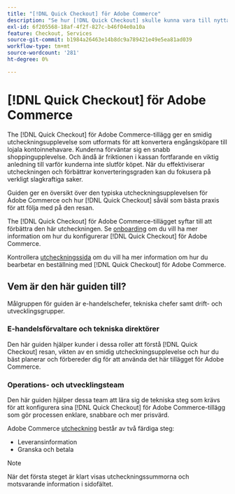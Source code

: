 ```yaml
---
title: "[!DNL Quick Checkout] för Adobe Commerce"
description: "Se hur [!DNL Quick Checkout] skulle kunna vara till nytta för er Adobe Commerce-instans och för att komma igång med och konfigurera tillägget."
exl-id: 6f205568-18af-4f2f-827c-b46f04e0a10a
feature: Checkout, Services
source-git-commit: b1984a26463e14b8dc9a789421e49e5ea81ad039
workflow-type: tm+mt
source-wordcount: '281'
ht-degree: 0%

---
```


# [!DNL Quick Checkout] för Adobe Commerce

The [!DNL Quick Checkout] för Adobe Commerce-tillägg ger en smidig utcheckningsupplevelse som utformats för att konvertera engångsköpare till lojala kontoinnehavare. Kunderna förväntar sig en snabb shoppingupplevelse. Och ändå är friktionen i kassan fortfarande en viktig anledning till varför kunderna inte slutför köpet. När du effektiviserar utcheckningen och förbättrar konverteringsgraden kan du fokusera på verkligt slagkraftiga saker.

Guiden ger en översikt över den typiska utcheckningsupplevelsen för Adobe Commerce och hur [!DNL Quick Checkout] såväl som bästa praxis för att följa med på den resan.

The [!DNL Quick Checkout] för Adobe Commerce-tillägget syftar till att förbättra den här utcheckningen. Se [onboarding](../quick-checkout/onboarding.md) om du vill ha mer information om hur du konfigurerar [!DNL Quick Checkout] för Adobe Commerce.

Kontrollera [utcheckningssida](../quick-checkout/checkout-page.md) om du vill ha mer information om hur du bearbetar en beställning med [!DNL Quick Checkout] för Adobe Commerce.

## Vem är den här guiden till?

Målgruppen för guiden är e-handelschefer, tekniska chefer samt drift- och utvecklingsgrupper.

### E-handelsförvaltare och tekniska direktörer

Den här guiden hjälper kunder i dessa roller att förstå [!DNL Quick Checkout] resan, vikten av en smidig utcheckningsupplevelse och hur du bäst planerar och förbereder dig för att använda det här tillägget för Adobe Commerce.

### Operations- och utvecklingsteam

Den här guiden hjälper dessa team att lära sig de tekniska steg som krävs för att konfigurera sina [!DNL Quick Checkout] för Adobe Commerce-tillägg som gör processen enklare, snabbare och mer prisvärd.

Adobe Commerce [utcheckning](https://glossary.magento.com/checkout) består av två färdiga steg:

- Leveransinformation
- Granska och betala

>[!NOTE]
>
> När det första steget är klart visas utcheckningssummorna och motsvarande information i sidofältet.
